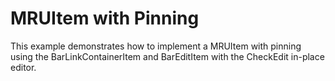 # MRUItem with Pinning


<p>This example demonstrates how to implement a MRUItem with pinning using the BarLinkContainerItem and BarEditItem with the CheckEdit in-place editor.</p>

<br/>


